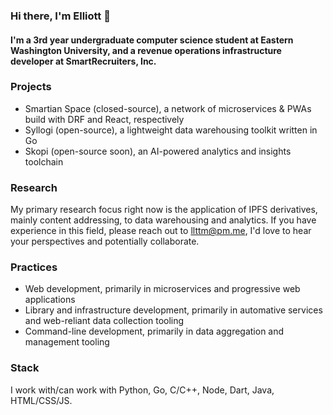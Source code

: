 ### Hi there, I'm Elliott 👋

#### I'm a 3rd year undergraduate computer science student at Eastern Washington University, and a revenue operations infrastructure developer at SmartRecruiters, Inc.

### Projects

- Smartian Space (closed-source), a network of microservices & PWAs build with DRF and React, respectively
- Syllogi (open-source), a lightweight data warehousing toolkit written in Go
- Skopi (open-source soon), an AI-powered analytics and insights toolchain

### Research

My primary research focus right now is the application of IPFS derivatives, mainly content addressing, to data warehousing and analytics. If you have experience in this field, please reach out to llttm@pm.me, I'd love to hear your perspectives and potentially collaborate.

### Practices

- Web development, primarily in microservices and progressive web applications
- Library and infrastructure development, primarily in automative services and web-reliant data collection tooling
- Command-line development, primarily in data aggregation and management tooling

### Stack

I work with/can work with Python, Go, C/C++, Node, Dart, Java, HTML/CSS/JS.
